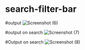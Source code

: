 # search-filter-bar

#output 
![Screenshot (6)](https://github.com/user-attachments/assets/e6f32c92-0964-44c0-8850-af728cb067d0)


#output on search 
![Screenshot (7)](https://github.com/user-attachments/assets/45c311c0-d8aa-47f6-a69d-47f02135e96d)

#Output on search
![Screenshot (8)](https://github.com/user-attachments/assets/d7f59849-7fe6-4991-8306-dfccd1a7f298)
